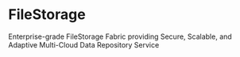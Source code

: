 # FileStorage
Enterprise-grade FileStorage Fabric providing Secure, Scalable, and Adaptive Multi-Cloud Data Repository Service
